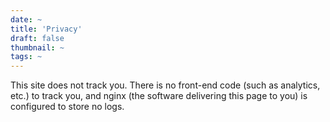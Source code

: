 ```yaml
---
date: ~
title: 'Privacy'
draft: false
thumbnail: ~
tags: ~
---
```


This site does not track you. There is no front-end code (such as analytics, etc.) to track you, and nginx (the software delivering this page to you) is configured to store no logs.
